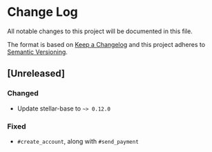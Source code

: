 # Change Log
All notable changes to this project will be documented in this file.

The format is based on [Keep a Changelog](http://keepachangelog.com/)
and this project adheres to [Semantic Versioning](http://semver.org/).

## [Unreleased]
### Changed
- Update stellar-base to `~> 0.12.0`

### Fixed
- `#create_account`, along with `#send_payment`
